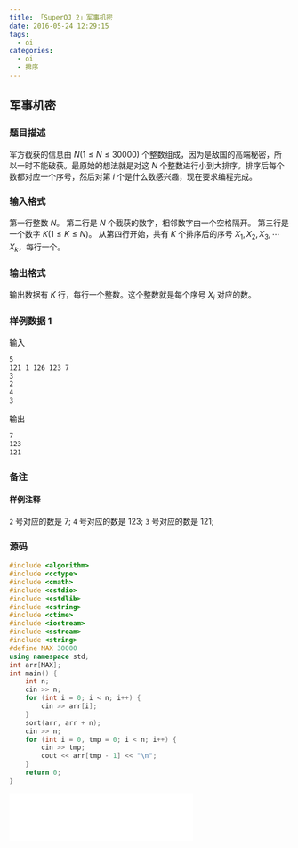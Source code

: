 ```yaml
---
title: 「SuperOJ 2」军事机密
date: 2016-05-24 12:29:15
tags:
  - oi
categories:
  - oi
  - 排序
---
```

## 军事机密
### 题目描述
军方截获的信息由 $N(1 \leq N \leq 30000)$ 个整数组成，因为是敌国的高端秘密，所以一时不能破获。最原始的想法就是对这 $N$ 个整数进行小到大排序。排序后每个数都对应一个序号，然后对第 $i$ 个是什么数感兴趣，现在要求编程完成。
### 输入格式
第一行整数 $N$。
第二行是 $N$ 个截获的数字，相邻数字由一个空格隔开。
第三行是一个数字 $K (1 \leq K \leq N)$。
从第四行开始，共有 $K$ 个排序后的序号 $X_1, X_2, X_3, \cdots X_k$，每行一个。
### 输出格式
输出数据有 $K$ 行，每行一个整数。这个整数就是每个序号 $X_i$ 对应的数。
<!-- more -->
### 样例数据 1
输入
``` bash
5
121 1 126 123 7
3
2
4
3
```
输出
``` bash
7
123
121
```
### 备注
#### 样例注释
`2` 号对应的数是 $7$; `4` 号对应的数是 $123$; `3` 号对应的数是 $121$;
### 源码
``` cpp
#include <algorithm>
#include <cctype>
#include <cmath>
#include <cstdio>
#include <cstdlib>
#include <cstring>
#include <ctime>
#include <iostream>
#include <sstream>
#include <string>
#define MAX 30000
using namespace std;
int arr[MAX];
int main() {
    int n;
    cin >> n;
    for (int i = 0; i < n; i++) {
        cin >> arr[i];
    }
    sort(arr, arr + n);
    cin >> n;
    for (int i = 0, tmp = 0; i < n; i++) {
        cin >> tmp;
        cout << arr[tmp - 1] << "\n";
    }
    return 0;
}
```
<iframe frameborder="no" border="0" marginwidth="0" marginheight="0" width=330 height=86 src="//music.163.com/outchain/player?type=2&id=874229&auto=1&height=66"></iframe>